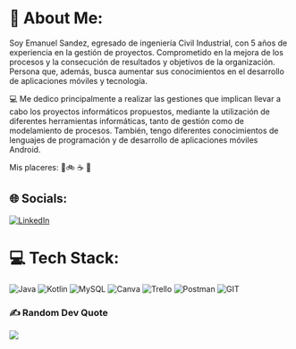 # 💫 About Me:
Soy Emanuel Sandez, egresado de ingeniería Civil Industrial, con 5 años de experiencia en la gestión de proyectos. Comprometido en la mejora de los procesos y la consecución de resultados y objetivos de la organización. Persona que, además, busca aumentar sus conocimientos en el desarrollo de aplicaciones móviles y tecnología.

💻 Me dedico principalmente a realizar las gestiones que implican llevar a cabo los proyectos informáticos propuestos, mediante la utilización de diferentes herramientas informáticas, tanto de gestión como de modelamiento de procesos. También, tengo diferentes conocimientos de lenguajes de programación y de desarrollo de aplicaciones móviles Android.

Mis placeres: 🌲🚲 ☕ 🍕


## 🌐 Socials:
[![LinkedIn](https://img.shields.io/badge/LinkedIn-%230077B5.svg?logo=linkedin&logoColor=white)](https://linkedin.com/in/emanuel-sandez-hidalgo) 

# 💻 Tech Stack:
![Java](https://img.shields.io/badge/java-%23ED8B00.svg?style=plastic&logo=openjdk&logoColor=white) ![Kotlin](https://img.shields.io/badge/kotlin-%237F52FF.svg?style=plastic&logo=kotlin&logoColor=white) ![MySQL](https://img.shields.io/badge/mysql-%2300000f.svg?style=plastic&logo=mysql&logoColor=white) ![Canva](https://img.shields.io/badge/Canva-%2300C4CC.svg?style=plastic&logo=Canva&logoColor=white) ![Trello](https://img.shields.io/badge/Trello-%23026AA7.svg?style=plastic&logo=Trello&logoColor=white) ![Postman](https://img.shields.io/badge/Postman-FF6C37?style=plastic&logo=postman&logoColor=white) ![GIT](https://img.shields.io/badge/Git-fc6d26?style=plastic&logo=git&logoColor=white)


### ✍️ Random Dev Quote
![](https://quotes-github-readme.vercel.app/api?type=horizontal&theme=radical)

<!-- Proudly created with GPRM ( https://gprm.itsvg.in ) -->
